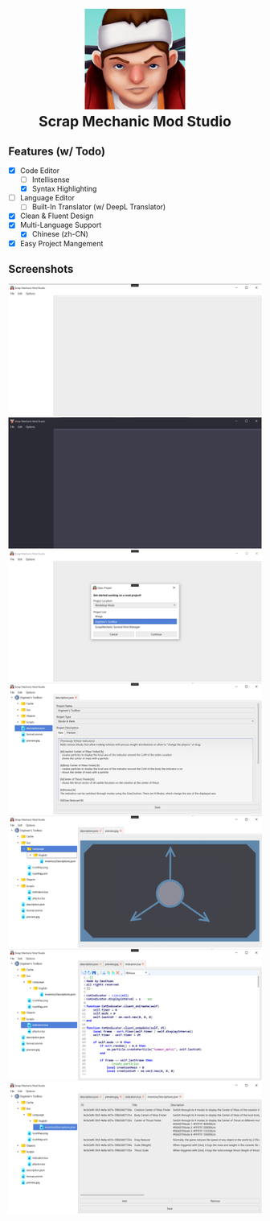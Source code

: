 <h1 align="center">
    <br>
        <img src="./.github/icon.png" width="200">
    <br>
        Scrap Mechanic Mod Studio
    <br>
</h1>

## Features (w/ Todo)

- [X] Code Editor
    - [ ] Intellisense
    - [X] Syntax Highlighting
- [ ] Language Editor
    - [ ] Built-In Translator (w/ DeepL Translator)
- [X] Clean & Fluent Design
- [X] Multi-Language Support
    - [X] Chinese (zh-CN)
- [X] Easy Project Mangement

## Screenshots

[![](./.github/screenshots/0.png)](#)
[![](./.github/screenshots/1.png)](#)
[![](./.github/screenshots/2.png)](#)
[![](./.github/screenshots/3.png)](#)
[![](./.github/screenshots/4.png)](#)
[![](./.github/screenshots/5.png)](#)
[![](./.github/screenshots/6.png)](#)